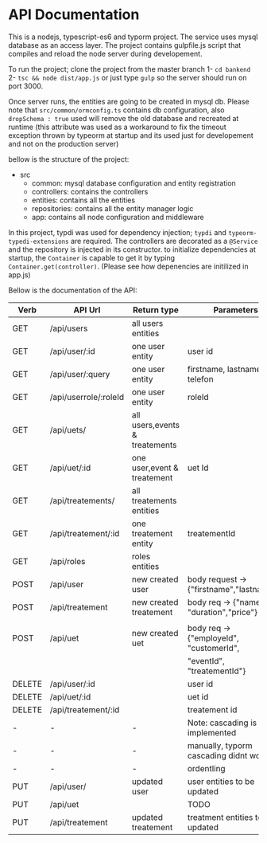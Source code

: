 # API Documentation

This is a nodejs, typescript-es6 and typorm project. The service uses mysql database as an access layer.
The project contains gulpfile.js script that compiles and reload the node server during developement.

To run the project; clone the project from the master branch
1- `cd bankend`
2- `tsc && node dist/app.js` or just type
 `gulp` so the server should run on port 3000. 

 Once server runs, the entities are going to be created in mysql db.
 Please note that  `src/common/ormconfig.ts` contains db configuration, also `dropSchema : true` used will remove the old database and recreated at runtime (this attribute was used as a workaround to fix the timeout exception thrown by typeorm at startup and its used just for developement and not on the production server)

 bellow is the structure of the project: 
 * src
    * common: mysql database configuration and entity registration
    * controllers: contains the controllers
    * entities: contains all the entities
    * repositories: contains all the entity manager logic
    * app: contains all node configuration and middleware

In this project, typdi was used for dependency injection; `typdi` and `typeorm-typedi-extensions` are required.
The controllers are decorated as a `@Service` and the repository is injected in its constructor. to initialize dependencies at startup, the `Container` is capable to get it by typing `Container.get(controller)`. (Please see how depenencies are initilized in app.js)


Bellow is the documentation of the API:

Verb   | API Url               | Return type                   | Parameters       
-------|-----------------------|-------------------------------|------------------------------
GET    | /api/users            | all users entities            |
GET    | /api/user/:id         | one user entity               | user id
GET    | /api/user/:query      | one user entity               | firstname, lastname or telefon
GET    | /api/userrole/:roleId | one user entity               | roleId
GET    | /api/uets/            | all users,events & treatements|
GET    | /api/uet/:id          | one user,event & treatement   | uet Id
GET    | /api/treatements/     | all treatements entities      | 
GET    | /api/treatement/:id   | one treatement entity         | treatementId
GET    | /api/roles            | roles entities                |
POST   | /api/user             | new created user              | body request -> {"firstname","lastname",-      |-                      | -                             |    "telefon", "roleId"}
POST   | /api/treatement       | new created treatement        | body req -> {"name", "duration","price"}
       |                       |                               |  
POST   | /api/uet              | new created uet               | body req -> {"employeId", "customerId",
       |                       |                               | "eventId", "treatementId"}
DELETE | /api/user/:id         |                               | user id
DELETE | /api/uet/:id          |                               | uet id
DELETE | /api/treatement/:id   |                               | treatement id
-      | -                     |-                              | Note: cascading is implemented
-      | -                     |-                              | manually, typorm cascading didnt work
-      | -                     |-                              | ordentling
PUT    | /api/user/            | updated user                  | user entities to be updated
PUT    | /api/uet              |                               | TODO
PUT    | /api/treatement       | updated treatement            | treatment entities to be updated
